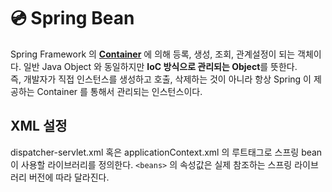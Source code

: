 # 💿 Spring Bean

Spring Framework 의 **[Container](https://github.com/LeeJun1118/TIL/blob/main/spring/container.md)** 에 의해 등록, 생성, 조회, 관계설정이 되는 객체이다. 일반 Java Object 와 동일하지만 **IoC 방식으로 관리되는 Object**를 뜻한다. </br>
즉, 개발자가 직접 인스턴스를 생성하고 호출, 삭제하는 것이 아니라 항상 Spring 이 제공하는 Container 를 통해서 관리되는 인스턴스이다.


## XML 설정

dispatcher-servlet.xml 혹은 applicationContext.xml 의 루트태그로 스프링 bean 이 사용할 라이브러리를 정의한다. `<beans>` 의 속성값은 실제 참조하는 스프링 라이브러리
버전에 따라 달라진다.